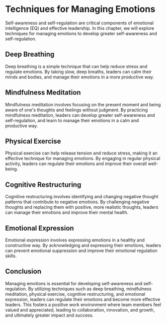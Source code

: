Techniques for Managing Emotions
===============================================================================

Self-awareness and self-regulation are critical components of emotional intelligence (EQ) and effective leadership. In this chapter, we will explore techniques for managing emotions to develop greater self-awareness and self-regulation.

Deep Breathing
--------------

Deep breathing is a simple technique that can help reduce stress and regulate emotions. By taking slow, deep breaths, leaders can calm their minds and bodies, and manage their emotions in a more productive way.

Mindfulness Meditation
----------------------

Mindfulness meditation involves focusing on the present moment and being aware of one's thoughts and feelings without judgment. By practicing mindfulness meditation, leaders can develop greater self-awareness and self-regulation, and learn to manage their emotions in a calm and productive way.

Physical Exercise
-----------------

Physical exercise can help release tension and reduce stress, making it an effective technique for managing emotions. By engaging in regular physical activity, leaders can regulate their emotions and improve their overall well-being.

Cognitive Restructuring
-----------------------

Cognitive restructuring involves identifying and changing negative thought patterns that contribute to negative emotions. By challenging negative thoughts and replacing them with positive, more realistic thoughts, leaders can manage their emotions and improve their mental health.

Emotional Expression
--------------------

Emotional expression involves expressing emotions in a healthy and constructive way. By acknowledging and expressing their emotions, leaders can prevent emotional suppression and improve their emotional regulation skills.

Conclusion
----------

Managing emotions is essential for developing self-awareness and self-regulation. By utilizing techniques such as deep breathing, mindfulness meditation, physical exercise, cognitive restructuring, and emotional expression, leaders can regulate their emotions and become more effective leaders. This fosters a positive work environment where team members feel valued and appreciated, leading to collaboration, innovation, and growth, and ultimately greater impact and success.
